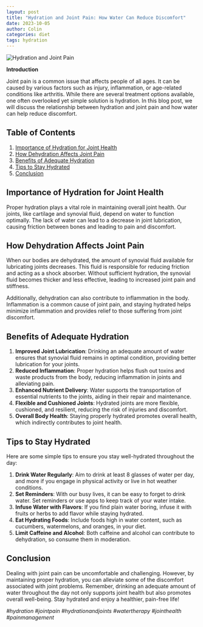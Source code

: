 ```yaml
---
layout: post
title: "Hydration and Joint Pain: How Water Can Reduce Discomfort"
date: 2023-10-05
author: Colin
categories: diet
tags: hydration
---
```


![Hydration and Joint Pain](https://source.unsplash.com/1600x900/?water,health)

**Introduction**

Joint pain is a common issue that affects people of all ages. It can be caused by various factors such as injury, inflammation, or age-related conditions like arthritis. While there are several treatment options available, one often overlooked yet simple solution is hydration. In this blog post, we will discuss the relationship between hydration and joint pain and how water can help reduce discomfort.

## Table of Contents

1. [Importance of Hydration for Joint Health](#importance-of-hydration-for-joint-health)
2. [How Dehydration Affects Joint Pain](#how-dehydration-affects-joint-pain)
3. [Benefits of Adequate Hydration](#benefits-of-adequate-hydration)
4. [Tips to Stay Hydrated](#tips-to-stay-hydrated)
5. [Conclusion](#conclusion)

## Importance of Hydration for Joint Health

Proper hydration plays a vital role in maintaining overall joint health. Our joints, like cartilage and synovial fluid, depend on water to function optimally. The lack of water can lead to a decrease in joint lubrication, causing friction between bones and leading to pain and discomfort.

## How Dehydration Affects Joint Pain

When our bodies are dehydrated, the amount of synovial fluid available for lubricating joints decreases. This fluid is responsible for reducing friction and acting as a shock absorber. Without sufficient hydration, the synovial fluid becomes thicker and less effective, leading to increased joint pain and stiffness.

Additionally, dehydration can also contribute to inflammation in the body. Inflammation is a common cause of joint pain, and staying hydrated helps minimize inflammation and provides relief to those suffering from joint discomfort.

## Benefits of Adequate Hydration

1. **Improved Joint Lubrication**: Drinking an adequate amount of water ensures that synovial fluid remains in optimal condition, providing better lubrication for your joints.
2. **Reduced Inflammation**: Proper hydration helps flush out toxins and waste products from the body, reducing inflammation in joints and alleviating pain.
3. **Enhanced Nutrient Delivery**: Water supports the transportation of essential nutrients to the joints, aiding in their repair and maintenance.
4. **Flexible and Cushioned Joints**: Hydrated joints are more flexible, cushioned, and resilient, reducing the risk of injuries and discomfort.
5. **Overall Body Health**: Staying properly hydrated promotes overall health, which indirectly contributes to joint health.

## Tips to Stay Hydrated

Here are some simple tips to ensure you stay well-hydrated throughout the day:

1. **Drink Water Regularly**: Aim to drink at least 8 glasses of water per day, and more if you engage in physical activity or live in hot weather conditions.
2. **Set Reminders**: With our busy lives, it can be easy to forget to drink water. Set reminders or use apps to keep track of your water intake.
3. **Infuse Water with Flavors**: If you find plain water boring, infuse it with fruits or herbs to add flavor while staying hydrated.
4. **Eat Hydrating Foods**: Include foods high in water content, such as cucumbers, watermelons, and oranges, in your diet.
5. **Limit Caffeine and Alcohol**: Both caffeine and alcohol can contribute to dehydration, so consume them in moderation.

## Conclusion

Dealing with joint pain can be uncomfortable and challenging. However, by maintaining proper hydration, you can alleviate some of the discomfort associated with joint problems. Remember, drinking an adequate amount of water throughout the day not only supports joint health but also promotes overall well-being. Stay hydrated and enjoy a healthier, pain-free life!

*#hydration #jointpain #hydrationandjoints #watertherapy #jointhealth #painmanagement*